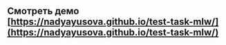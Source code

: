 ## Смотреть демо [https://nadyayusova.github.io/test-task-mlw/](https://nadyayusova.github.io/test-task-mlw/)
